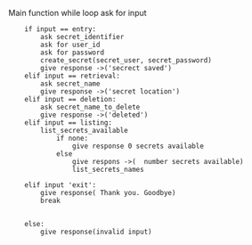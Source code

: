 Main function
while loop 
    ask for input 
        
        if input == entry:
            ask secret_identifier
            ask for user_id
            ask for password
            create_secret(secret_user, secret_password)
            give response ->('secrect saved')
        elif input == retrieval:
            ask secret_name
            give response ->('secret location')
        elif input == deletion:
            ask secret_name_to_delete
            give response ->('deleted')
        elif input == listing:
            list_secrets_available
                if none:
                    give response 0 secrets available
                else 
                    give respons ->(  number secrets available)
                    list_secrets_names
        
        elif input 'exit':
            give response( Thank you. Goodbye)
            break
        
    
        else:
            give response(invalid input)



